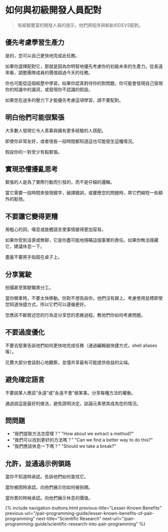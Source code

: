 # 如何與初級開發人員配對
<!-- title: How to pair with a junior developer -->
> 有經驗豐富的開發人員的提示，他們將程序與較新的DEVS配對。
<!-- meta: Tips for experienced developers who pair program with newer devs. -->

## 優先考慮學習生產力
<!-- ## Prioritize learning over productivity -->


是的，您可以自己更快地完成此任務。
<!-- Yes, you could probably complete this task faster on your own. -->

如果你選擇配對它，那就是因為你明智地優先考慮你的初級未來的生產力。從長遠來看，調整團隊成員的價值超過今天的任務。
<!-- If you've chosen to pair on it, it's because you are wisely prioritizing your junior's future productivity. Over the long term, leveling up a team member is worth more than completing today's task.   -->

你也可能從這個經歷中學習。如果你認真對待你的對問題，你可能會發現自己發現你的知識中的漏洞，或發現你不認識的假設。 
<!-- You're likely to learn from this experience as well. If you take your pair's questions seriously, you might find yourself discovering holes in your knowledge, or uncovering assumptions you didn't know you had. -->




如果您在過多的壓力下才能優先考慮這項學習，請不要配對。
<!-- If you're under too much pressure to prioritize this learning, don't pair. -->


## 明白他們可能很緊張
<!-- ## Understand they're probably nervous -->


大多數人發現它令人羨慕與擁有更多經驗的人搭配。
<!-- Most people find it intimidating to pair with someone with more experience.  -->


即使你非常友好，或者很長一段時間都知道這也可能發生這種情況。
<!-- This can happen even if you're extremely friendly, or have known each other a long time. -->


假設你的一對至少有點緊張。
<!-- Assume your pair is at least a bit nervous. -->


## 實現恐懼擾亂思考
<!-- ## Realize fear disrupts thinking -->


緊張的人是為了實際行動而引發的，而不是仔細的邏輯。
<!-- A nervous person is primed for physical action, not careful logic. -->


當它需要一段時間來發現錯字，破譯錯誤，或響應您的問題時，將它們縮短一些額外的鬆弛。
<!-- When it takes your pair a little longer to spot the typo, decipher the error, or respond to your question, cut them some extra slack. -->


## 不要讓它變得更糟
<!-- ## Don't make it worse -->



用粗心的詞，嘆息或肢體語言使事情變得更加容易。
<!-- It's extremely easy to make things worse with a careless word, sigh, or body language. -->



如果你受到沮喪或無聊，它是你盡可能地隱瞞這個事實的責任。如果你無法隱藏它，建議休息一下。
<!-- If you get frustrated or bored, its your duty to hide this fact as best you can. If you can't hide it, suggest a break. -->


盡量不要將手指鼓在桌子上。
<!-- Try not to drum your fingers on the desk. -->





## 分享駕駛
<!-- ## Share the driving -->




拍攝甚至駕駛職責分工。
<!-- Shoot for an even division of driving responsibilities. -->


當你開車時，不要太快移動。你對不想告訴你，他們沒有跟上。考慮使用鼠標即使您知道快捷方式，所以它們可以遵循更好。
<!-- When you drive, don't move too fast. Your pair won't want to tell you that they're not keeping up. Consider using the mouse even if you know a shortcut so they can follow better. -->


您應該不斷敘述您的行為並分享您的思維過程。教他們你如何考慮問題。
<!-- You should constantly be narrating your actions and sharing your thought processes. Teach them how you think about problems. -->


## 不要過度優化
<!-- ## Don't over-optimize -->

不要去堅果告訴他們如何更快地完成任務（通過編輯器快捷方式，shell aliases等）。
<!-- Don't go nuts telling them how to accomplish tasks faster (via editor shortcuts, shell aliases, and the like). -->

花費大部分會話耐心地觀察，並僅共享最有可能提供收益的尖端。 
<!-- Spend most of the session observing them patiently and share only the tip or two most likely to provide a payoff. -->


## 避免確定語言
<!-- ## Avoid definitive language -->

不要說某人應該“永遠”或“永遠不會”做某事。分享每種方法的權衡。
<!-- Don't say someone should "always" or "never" do something. Share the tradeoffs of each approach. -->

通過說這是最好的做法，避免證明決定。談論元素使其成為您的情況。 
<!-- Avoid justifying a decision by saying it's a best practice. Talk about the elements make it a good fit for your situation. -->


## 問問題
<!-- ## Ask questions -->


* “我們提取方法怎麼樣？” "How about we extract a method?"
* “我們可以找到更好的方法嗎？”  "Can we find a better way to do this?"
* “我們應該休息一下嗎？” "Should we take a break?"


## 允許，並通過示例領路

<!-- ## Admit, and lead by example -->

當你不知道時承認。告訴他們如何查找它。
<!-- Admit when you don't know. Show them how to look it up. -->

當你被困時承認。向他們展示你如何被拆開。
<!-- Admit when you're stuck. Show them how you get unblocked. -->
當你累的時候承認。向他們展示休息的價值。 
<!-- Admit when you're tired. Show them the worthiness of breaks. -->


{% 
include navigation-buttons.html 
previous-title="Lesser-Known Benefits" 
previous-url="/pair-programming-guide/lesser-known-benefits-of-pair-programming"
next-title="Scientific Research"
next-url="/pair-programming-guide/scientific-research-into-pair-programming"
%}